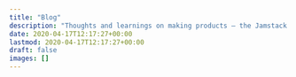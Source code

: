 ```yaml
---
title: "Blog"
description: "Thoughts and learnings on making products — the Jamstack way."
date: 2020-04-17T12:17:27+00:00
lastmod: 2020-04-17T12:17:27+00:00
draft: false
images: []
---
```


